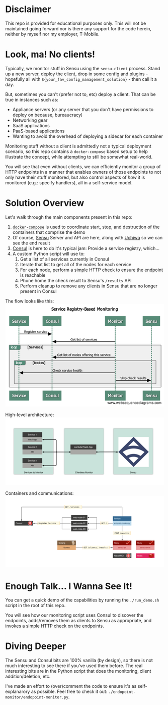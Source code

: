 # Disclaimer

This repo is provided for educational purposes only. This will not be maintained going forward nor is there any support for the code herein, neither by myself nor my employer, T-Mobile.

# Look, ma! No clients!

Typically, we monitor stuff in Sensu using the `sensu-client` process. Stand up a new server, deploy the client, drop in some config and plugins - hopefully all with `${your_fav_config_management_solution}` - then call it a day.

But, sometimes you can't (prefer not to, etc) deploy a client. That can be true in instances such as:

* Appliance servers (or any server that you don't have permissions to deploy on because, bureaucracy)
* Networking gear
* SaaS applications
* PaaS-based applications
* Wanting to avoid the overhead of deploying a sidecar for each container

Monitoring stuff without a client is admittedly not a typical deployment scenario, so this repo contains a `docker-compose` based setup to help illustrate the concept, while attempting to still be somewhat real-world.

You will see that even without clients, we can efficiently monitor a group of HTTP endpoints in a manner that enables owners of those endpoints to not only have their stuff monitored, but also control aspects of *how* it is monitored (e.g.: specify handlers), all in a self-service model.

# Solution Overview

Let's walk through the main components present in this repo:

1. [`docker-compose`](https://docs.docker.com/compose/) is used to coordinate start, stop, and destruction of the containers that comprise the demo
2. Of course, [Sensu](https://sensu.io/) Server and API are here, along with [Uchiwa](https://uchiwa.io/) so we can see the end result
3. [Consul](https://www.consul.io/) is here to do it's typical jam: Provide a service registry, which...
4. A custom Python script will use to:
    1. Get a list of all services currently in Consul
    2. Iterate that list to get all of the nodes for each service
    3. For each node, perform a simple HTTP check to ensure the endpoint is reachable
    4. Phone home the check result to Sensu's `/results` API
    5. Perform cleanup to remove any clients in Sensu that are no longer present in Consul


The flow looks like this:
![Monitoring Flow](images/consul-based-monitoring.png)

High-level architecture:
![Architecture](images/high-level-architecture.png)

Containers and communications:
![Containers and communiations](images/containers.png)

# Enough Talk... I Wanna See It!

You can get a quick demo of the capabilities by running the `./run_demo.sh` script in the root of this repo.

You will see how our monitoring script uses Consul to discover the endpoints, adds/removes them as clients to Sensu as appropriate, and invokes a simple HTTP check on the endpoints.

# Diving Deeper

The Sensu and Consul bits are 100% vanilla (by design), so there is not much interesting to see there if you've used them before. The real interesting bits are in the Python script that does the monitoring, client addition/deletion, etc.

I've made an effort to (over)comment the code to ensure it's as self-explanarory as possible. Feel free to check it out: `./endopoint-monitor/endopoint-monitor.py`.
